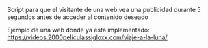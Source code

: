 Script para que el visitante de una web vea una publicidad durante 5 segundos antes de acceder al contenido deseado

Ejemplo de una web donde ya esta implementado: https://videos.2000peliculassigloxx.com/viaje-a-la-luna/
